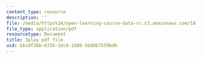 ```yaml
---
content_type: resource
description: ''
file: /media/https%3A/open-learning-course-data-rc.s3.amazonaws.com/18-03sc-differential-equations-fall-2011/bbcdf36b67263dc01d895bddb7559bdb_zreI4HllD80.pdf
file_type: application/pdf
resourcetype: Document
title: 3play pdf file
uid: bbcdf36b-6726-3dc0-1d89-5bddb7559bdb
---
```

